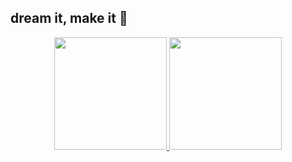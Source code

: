 ## dream it, make it 💯

<div align="center">
  <a href="https://github.com/ochiengotieno304">
    <img height="180em" src="https://github-readme-stats.vercel.app/api?username=ochiengotieno304&count_private=true&show_icons=true&theme=nightowl&layout=compact"/>
  </a>
  
  <a href="https://github.com/ochiengotieno304">
    <img height="180em" src="https://github-readme-stats.vercel.app/api/top-langs/?username=ochiengotieno304&count_private=true&show_icons=true&theme=nightowl&layout=compact"/>
  </a>
</div>

